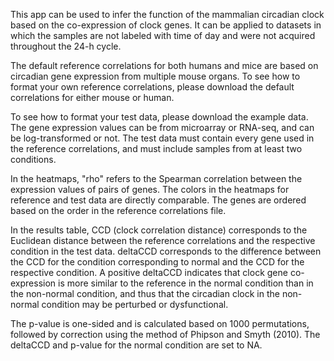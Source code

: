 This app can be used to infer the function of the mammalian circadian clock based on the co-expression of clock genes. It can be applied to datasets in which the samples are not labeled with time of day and were not acquired throughout the 24-h cycle.

The default reference correlations for both humans and mice are based on circadian gene expression from multiple mouse organs. To see how to format your own reference correlations, please download the default correlations for either mouse or human.

To see how to format your test data, please download the example data. The gene expression values can be from microarray or RNA-seq, and can be log-transformed or not. The test data must contain every gene used in the reference correlations, and must include samples from at least two conditions.

In the heatmaps, "rho" refers to the Spearman correlation between the expression values of pairs of genes. The colors in the heatmaps for reference and test data are directly comparable. The genes are ordered based on the order in the reference correlations file.

In the results table, CCD (clock correlation distance) corresponds to the Euclidean distance between the reference correlations and the respective condition in the test data. deltaCCD corresponds to the difference between the CCD for the condition corresponding to normal and the CCD for the respective condition. A positive deltaCCD indicates that clock gene co-expression is more similar to the reference in the normal condition than in the non-normal condition, and thus that the circadian clock in the non-normal condition may be perturbed or dysfunctional.

The p-value is one-sided and is calculated based on 1000 permutations, followed by correction using the method of Phipson and Smyth (2010). The deltaCCD and p-value for the normal condition are set to NA.

